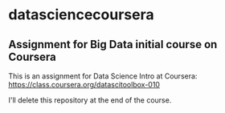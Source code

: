 # datasciencecoursera
## Assignment for Big Data initial course on Coursera

This is an assignment for Data Science Intro at Coursera: https://class.coursera.org/datascitoolbox-010

I'll delete this repository at the end of the course.

